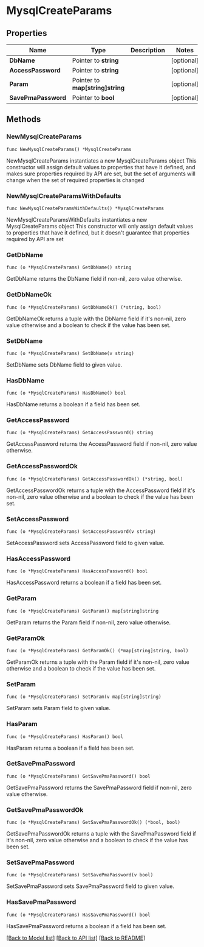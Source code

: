 # MysqlCreateParams

## Properties

Name | Type | Description | Notes
------------ | ------------- | ------------- | -------------
**DbName** | Pointer to **string** |  | [optional] 
**AccessPassword** | Pointer to **string** |  | [optional] 
**Param** | Pointer to **map[string]string** |  | [optional] 
**SavePmaPassword** | Pointer to **bool** |  | [optional] 

## Methods

### NewMysqlCreateParams

`func NewMysqlCreateParams() *MysqlCreateParams`

NewMysqlCreateParams instantiates a new MysqlCreateParams object
This constructor will assign default values to properties that have it defined,
and makes sure properties required by API are set, but the set of arguments
will change when the set of required properties is changed

### NewMysqlCreateParamsWithDefaults

`func NewMysqlCreateParamsWithDefaults() *MysqlCreateParams`

NewMysqlCreateParamsWithDefaults instantiates a new MysqlCreateParams object
This constructor will only assign default values to properties that have it defined,
but it doesn't guarantee that properties required by API are set

### GetDbName

`func (o *MysqlCreateParams) GetDbName() string`

GetDbName returns the DbName field if non-nil, zero value otherwise.

### GetDbNameOk

`func (o *MysqlCreateParams) GetDbNameOk() (*string, bool)`

GetDbNameOk returns a tuple with the DbName field if it's non-nil, zero value otherwise
and a boolean to check if the value has been set.

### SetDbName

`func (o *MysqlCreateParams) SetDbName(v string)`

SetDbName sets DbName field to given value.

### HasDbName

`func (o *MysqlCreateParams) HasDbName() bool`

HasDbName returns a boolean if a field has been set.

### GetAccessPassword

`func (o *MysqlCreateParams) GetAccessPassword() string`

GetAccessPassword returns the AccessPassword field if non-nil, zero value otherwise.

### GetAccessPasswordOk

`func (o *MysqlCreateParams) GetAccessPasswordOk() (*string, bool)`

GetAccessPasswordOk returns a tuple with the AccessPassword field if it's non-nil, zero value otherwise
and a boolean to check if the value has been set.

### SetAccessPassword

`func (o *MysqlCreateParams) SetAccessPassword(v string)`

SetAccessPassword sets AccessPassword field to given value.

### HasAccessPassword

`func (o *MysqlCreateParams) HasAccessPassword() bool`

HasAccessPassword returns a boolean if a field has been set.

### GetParam

`func (o *MysqlCreateParams) GetParam() map[string]string`

GetParam returns the Param field if non-nil, zero value otherwise.

### GetParamOk

`func (o *MysqlCreateParams) GetParamOk() (*map[string]string, bool)`

GetParamOk returns a tuple with the Param field if it's non-nil, zero value otherwise
and a boolean to check if the value has been set.

### SetParam

`func (o *MysqlCreateParams) SetParam(v map[string]string)`

SetParam sets Param field to given value.

### HasParam

`func (o *MysqlCreateParams) HasParam() bool`

HasParam returns a boolean if a field has been set.

### GetSavePmaPassword

`func (o *MysqlCreateParams) GetSavePmaPassword() bool`

GetSavePmaPassword returns the SavePmaPassword field if non-nil, zero value otherwise.

### GetSavePmaPasswordOk

`func (o *MysqlCreateParams) GetSavePmaPasswordOk() (*bool, bool)`

GetSavePmaPasswordOk returns a tuple with the SavePmaPassword field if it's non-nil, zero value otherwise
and a boolean to check if the value has been set.

### SetSavePmaPassword

`func (o *MysqlCreateParams) SetSavePmaPassword(v bool)`

SetSavePmaPassword sets SavePmaPassword field to given value.

### HasSavePmaPassword

`func (o *MysqlCreateParams) HasSavePmaPassword() bool`

HasSavePmaPassword returns a boolean if a field has been set.


[[Back to Model list]](../README.md#documentation-for-models) [[Back to API list]](../README.md#documentation-for-api-endpoints) [[Back to README]](../README.md)


